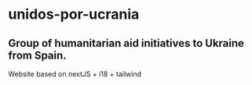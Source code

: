 # unidos-por-ucrania
## Group of humanitarian aid initiatives to Ukraine from Spain.
Website based on nextJS + i18 + tailwind 